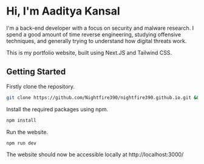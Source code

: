 # Hi, I'm Aaditya Kansal

I'm a back-end developer with a focus on security and malware research. I spend a good amount of time reverse engineering, studying offensive techniques, and generally trying to understand how digital threats work.

This is my portfolio website, built using Next.JS and Tailwind CSS.

## Getting Started
Firstly clone the repository.
```bash 
git clone https://github.com/Nightfire390/nightfire390.github.io.git && cd nightfire390.github.io
```
Install the required packages using npm.
```bash
npm install
```
Run the website.
```bash
npm run dev
```
The website should now be accessible locally at http://localhost:3000/

